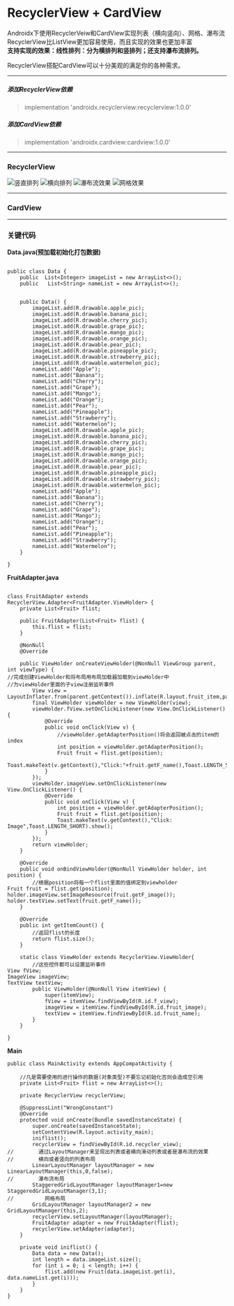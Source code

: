 # RecyclerView + CardView  
Androidx下使用RecyclerVeiw和CardView实现列表（横向竖向）、网格、瀑布流  
RecyclerView比ListView更加容易使用，而且实现的效果也更加丰富  
**支持实现的效果：线性排列：分为横排列和竖排列；还支持瀑布流排列。**  

RecyclerView搭配CardView可以十分美观的满足你的各种需求。  
***
##### 添加RecyclerView依赖     
>implementation 'androidx.recyclerview:recyclerview:1.0.0'
##### 添加CardView依赖
> implementation 'androidx.cardview:cardview:1.0.0'  
***
### RecyclerView  
![竖直排列](https://upload-images.jianshu.io/upload_images/19741117-95708453c0fbb4a7.jpg?imageMogr2/auto-orient/strip%7CimageView2/2/w/1240)
![横向排列](https://upload-images.jianshu.io/upload_images/19741117-925b39142237319b.jpg?imageMogr2/auto-orient/strip%7CimageView2/2/w/1240)
![瀑布流效果](https://upload-images.jianshu.io/upload_images/19741117-d805352d0eef20bd.jpg?imageMogr2/auto-orient/strip%7CimageView2/2/w/1240)
![网格效果](https://upload-images.jianshu.io/upload_images/19741117-2c45d6e0bd8b7c15.jpg?imageMogr2/auto-orient/strip%7CimageView2/2/w/1240)
***
### CardView  
***
### 关键代码  
**Data.java(预加载初始化打包数据)**  
```

public class Data {
    public  List<Integer> imageList = new ArrayList<>();
    public   List<String> nameList = new ArrayList<>();


    public Data() {
        imageList.add(R.drawable.apple_pic);
        imageList.add(R.drawable.banana_pic);
        imageList.add(R.drawable.cherry_pic);
        imageList.add(R.drawable.grape_pic);
        imageList.add(R.drawable.mango_pic);
        imageList.add(R.drawable.orange_pic);
        imageList.add(R.drawable.pear_pic);
        imageList.add(R.drawable.pineapple_pic);
        imageList.add(R.drawable.strawberry_pic);
        imageList.add(R.drawable.watermelon_pic);
        nameList.add("Apple");
        nameList.add("Banana");
        nameList.add("Cherry");
        nameList.add("Grape");
        nameList.add("Mango");
        nameList.add("Orange");
        nameList.add("Pear");
        nameList.add("Pineapple");
        nameList.add("Strawberry");
        nameList.add("Watermelon");
        imageList.add(R.drawable.apple_pic);
        imageList.add(R.drawable.banana_pic);
        imageList.add(R.drawable.cherry_pic);
        imageList.add(R.drawable.grape_pic);
        imageList.add(R.drawable.mango_pic);
        imageList.add(R.drawable.orange_pic);
        imageList.add(R.drawable.pear_pic);
        imageList.add(R.drawable.pineapple_pic);
        imageList.add(R.drawable.strawberry_pic);
        imageList.add(R.drawable.watermelon_pic);
        nameList.add("Apple");
        nameList.add("Banana");
        nameList.add("Cherry");
        nameList.add("Grape");
        nameList.add("Mango");
        nameList.add("Orange");
        nameList.add("Pear");
        nameList.add("Pineapple");
        nameList.add("Strawberry");
        nameList.add("Watermelon");
    }

}
```   
**FruitAdapter.java**  
```

class FruitAdapter extends RecyclerView.Adapter<FruitAdapter.ViewHolder> {
    private List<Fruit> flist;

    public FruitAdapter(List<Fruit> flist) {
        this.flist = flist;
    }

    @NonNull
    @Override

    public ViewHolder onCreateViewHolder(@NonNull ViewGroup parent, int viewType) {
//完成创建ViewHolder和将布局用布局加载器加载到viewHolder中
//为viewHolder里面的子view注册监听事件
        View view = LayoutInflater.from(parent.getContext()).inflate(R.layout.fruit_item,parent,false);
        final ViewHolder viewHolder = new ViewHolder(view);
        viewHolder.fView.setOnClickListener(new View.OnClickListener() {
            @Override
            public void onClick(View v) {
                //viewHolder.getAdapterPosition()将会返回被点击的item的index
                int position = viewHolder.getAdapterPosition();
                Fruit fruit = flist.get(position);
                Toast.makeText(v.getContext(),"Click:"+fruit.getF_name(),Toast.LENGTH_SHORT).show();
            }
        });
        viewHolder.imageView.setOnClickListener(new View.OnClickListener() {
            @Override
            public void onClick(View v) {
                int position = viewHolder.getAdapterPosition();
                Fruit fruit = flist.get(position);
                Toast.makeText(v.getContext(),"Click: Image",Toast.LENGTH_SHORT).show();
            }
        });
        return viewHolder;
    }

    @Override
    public void onBindViewHolder(@NonNull ViewHolder holder, int position) {
        //根据position将每一个flist里面的值绑定到viewholder
Fruit fruit = flist.get(position);
holder.imageView.setImageResource(fruit.getF_image());
holder.textView.setText(fruit.getF_name());
    }

    @Override
    public int getItemCount() {
        //返回flist的长度
        return flist.size();
    }

    static class ViewHolder extends RecyclerView.ViewHolder{
        //这些控件都可以设置监听事件
View fView;
ImageView imageView;
TextView textView;
        public ViewHolder(@NonNull View itemView) {
            super(itemView);
            fView = itemView.findViewById(R.id.f_view);
            imageView = itemView.findViewById(R.id.fruit_image);
            textView = itemView.findViewById(R.id.fruit_name);
        }
    }

}  
```  
**Main**    
```
public class MainActivity extends AppCompatActivity {

    //凡是需要使用的进行操作的数据(对象类型)不要忘记初始化否则会造成空引用
    private List<Fruit> flist = new ArrayList<>();

    private RecyclerView recyclerView;

    @SuppressLint("WrongConstant")
    @Override
    protected void onCreate(Bundle savedInstanceState) {
        super.onCreate(savedInstanceState);
        setContentView(R.layout.activity_main);
        iniflist();
        recyclerView = findViewById(R.id.recycler_view);
//        通过LayoutManager来呈现出列表或者横向滑动列表或者是瀑布流的效果
//        横向或者竖向的列表布局
        LinearLayoutManager layoutManager = new LinearLayoutManager(this,0,false);
//        瀑布流布局
        StaggeredGridLayoutManager layoutManager1=new StaggeredGridLayoutManager(3,1);
//          网格布局
        GridLayoutManager layoutManager2 = new GridLayoutManager(this,2);
        recyclerView.setLayoutManager(layoutManager);
        FruitAdapter adapter = new FruitAdapter(flist);
        recyclerView.setAdapter(adapter);
    }

    private void iniflist() {
        Data data = new Data();
        int length = data.imageList.size();
        for (int i = 0; i < length; i++) {
            flist.add(new Fruit(data.imageList.get(i), data.nameList.get(i)));
        }
    }
}  
```
